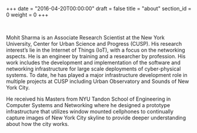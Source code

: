 +++
date = "2016-04-20T00:00:00"
draft = false
title = "about"
section_id = 0
weight = 0
+++

&nbsp;

Mohit Sharma is an Associate Research Scientist at the New York University, Center for Urban Science and Progress (CUSP). His research interest’s lie in the Internet of Things (IoT), with a focus on the networking aspects. He is an engineer by training and a researcher by profession. His work includes the development and implementation of the software and networking infrastructure for large scale deployments of cyber-physical systems. To date, he has played a major infrastructure development role in multiple projects at CUSP including Urban Observatory and Sounds of New York City.

He received his Masters from NYU Tandon School of Engineering in Computer Systems and Networking where he designed a prototype infrastructure that utilizes window mounted cellphones to continually capture images of New York City skyline to provide deeper understanding about how the city works.